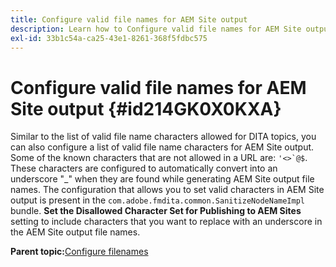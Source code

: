 ```yaml
---
title: Configure valid file names for AEM Site output
description: Learn how to Configure valid file names for AEM Site output
exl-id: 33b1c54a-ca25-43e1-8261-368f5fdbc575
---
```

# Configure valid file names for AEM Site output {#id214GK0X0KXA}

Similar to the list of valid file name characters allowed for DITA topics, you can also configure a list of valid file name characters for AEM Site output. Some of the known characters that are not allowed in a URL are: ```'<>`@$```. These characters are configured to automatically convert into an underscore "_" when they are found while generating AEM Site output file names. The configuration that allows you to set valid characters in AEM Site output is present in the `com.adobe.fmdita.common.SanitizeNodeNameImpl` bundle. **Set the Disallowed Character Set for Publishing to AEM Sites** setting to include characters that you want to replace with an underscore in the AEM Site output file names.

**Parent topic:**[Configure filenames](conf-file-names.md)
